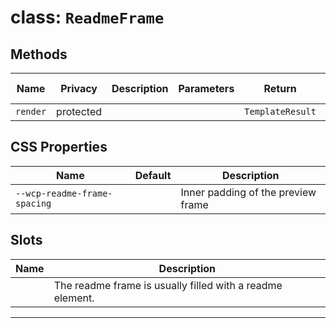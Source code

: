 # class: `ReadmeFrame`

## Methods

| Name     | Privacy   | Description | Parameters | Return           | Inherited From |
| -------- | --------- | ----------- | ---------- | ---------------- | -------------- |
| `render` | protected |             |            | `TemplateResult` |                |

## CSS Properties

| Name                         | Default | Description                        |
| ---------------------------- | ------- | ---------------------------------- |
| `--wcp-readme-frame-spacing` |         | Inner padding of the preview frame |

## Slots

| Name | Description                                               |
| ---- | --------------------------------------------------------- |
|      | The readme frame is usually filled with a readme element. |

<hr/>

